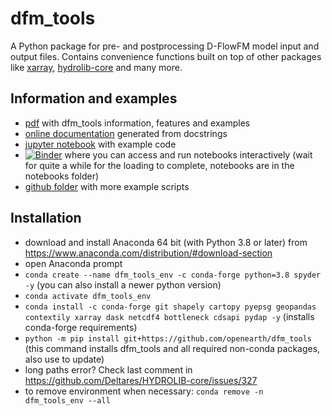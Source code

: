 
dfm_tools
=========

A Python package for pre- and postprocessing D-FlowFM model input and output files. Contains convenience functions built on top of other packages like [xarray](https://github.com/pydata/xarray), [hydrolib-core](https://github.com/Deltares/HYDROLIB-core) and many more.

Information and examples
--------
- [pdf](https://nbviewer.org/github/openearth/dfm_tools/raw/pptx/docs/dfm_tools.pdf?flush_cache=true) with dfm_tools information, features and examples
- [online documentation](https://htmlpreview.github.io/?https://github.com/openearth/dfm_tools/blob/master/docs/dfm_tools/index.html) generated from docstrings
- [jupyter notebook](https://github.com/openearth/dfm_tools/blob/master/notebooks/postprocessing_readme_example.ipynb) with example code
- [![Binder](https://mybinder.org/badge_logo.svg)](https://mybinder.org/v2/gh/openearth/dfm_tools/HEAD) where you can access and run notebooks interactively (wait for quite a while for the loading to complete, notebooks are in the notebooks folder)
- [github folder](https://github.com/openearth/dfm_tools/tree/master/tests/examples) with more example scripts


Installation
--------
- download and install Anaconda 64 bit (with Python 3.8 or later) from https://www.anaconda.com/distribution/#download-section
- open Anaconda prompt
- ``conda create --name dfm_tools_env -c conda-forge python=3.8 spyder -y`` (you can also install a newer python version)
- ``conda activate dfm_tools_env``
- ``conda install -c conda-forge git shapely cartopy pyepsg geopandas contextily xarray dask netcdf4 bottleneck cdsapi pydap -y`` (installs conda-forge requirements)
- ``python -m pip install git+https://github.com/openearth/dfm_tools`` (this command installs dfm_tools and all required non-conda packages, also use to update)
- long paths error? Check last comment in https://github.com/Deltares/HYDROLIB-core/issues/327
- to remove environment when necessary: ``conda remove -n dfm_tools_env --all``
